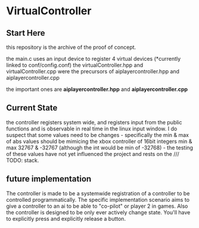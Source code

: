 
# VirtualController

<h2>Start Here</h2>
this repository is the archive of the proof of concept.

the main.c uses an input device to register 4 virtual devices (*currently linked to conf/config.conf)
the virtualController.hpp and virtualController.cpp were the precursors of aiplayercontroller.hpp and aiplayercontroller.cpp

the important ones are 
**aiplayercontroller.hpp** and **aiplayercontroller.cpp**

<h2>Current State</h2>
the controller registers system wide, and registers input from the public functions and is observable in real time in the linux input window. 
I do suspect that some values need to be changes - specifically the min & max of abs values should be mimicing the xbox controller of 16bit integers min & max 32767 & -32767 (although the int would be min of -32768) - the testing of these values have not yet influenced the project and rests on the /// TODO: stack.  

<h2>future implementation</h2>
The controller is made to be a systemwide registration of a controller to be controlled programmatically. The specific implementation scenario aims to give a controller to an ai to be able to "co-pilot" or player 2 in games. Also the controller is designed to be only ever actively change state. You'll have to explicitly press and explicitly release a button. 


<!-- # virtualController
intercepts input controller to be duplicated to many virtual controllers<br>
<img src="https://github.com/LeannAlexandra/virtualController/blob/main/assets/flow.png?raw=true" alt="flowchart_depiction">

<h2>USE CASE:</h2>
<ul>
<li>play multiple instances emulator games at the same time </li>
  <img src="https://github.com/LeannAlexandra/virtualController/blob/main/assets/mGBAexample.png?raw=true" alt="example_usage">
  <li>use as a foundation for interesting XOR (and or) NAND controlling (when playing same game with a friend, this would requires 2 inputs and some extra coding, but it is possible:D ) </li>
<li>What I really want to do is give control to an ai to do the same as above ;) - but each virtual controller will have additional inputs from ai ;D </li>
</ul>

<h2>How it works</h2>
 <img src="https://github.com/LeannAlexandra/virtualController/blob/main/assets/virtualcontroler_evtest.png?raw=true" alt="evtest proof">
  <em>It just works</em> - Todd Howard<br>
In short: replicates my xbox controller in linux to register multiple virtual controllers.
 <img src="https://github.com/LeannAlexandra/virtualController/blob/main/assets/evtestSync.gif?raw=true" alt="evtest example sync">

<h2>Known Issues - for the one redditor who came on over</h2>

<ul><li>the eventX has to be set manually using evtest, set to the config file</li>
<li>the eventX gets consumed by the emulator if you run emulator before my app. (this is emulator code, it cannot be freed even when closing the emulator.</li>
<li>the known method to dynamically find X (has been deprecated) as it wasn't working, remnants of the output was logged in res/cripnote (it's a text file) </li></ul> 

 -->
